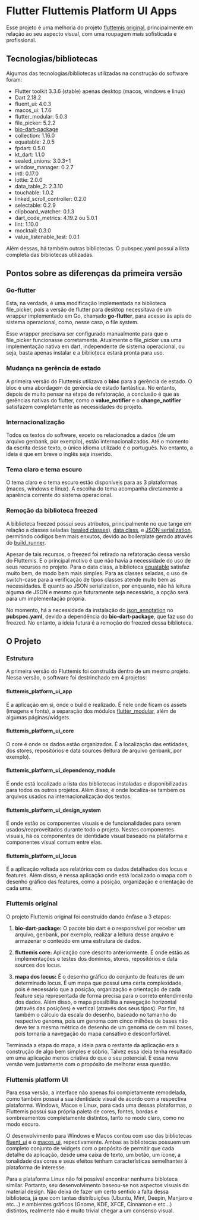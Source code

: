 # Flutter Fluttemis Platform UI Apps

Esse projeto é uma melhoria do projeto [fluttemis original](https://github.com/oberdancunha/flutter-fluttemis-app), principalmente em relação ao seu aspecto visual, com uma roupagem mais sofisticada e profissional.

## Tecnologias/bibliotecas

Algumas das tecnologias/bibliotecas utilizadas na construção do software foram:

 - Flutter toolkit 3.3.6 (stable) apenas desktop (macos, windows e linux)
 - Dart 2.18.2
 - fluent_ui: 4.0.3
 - macos_ui: 1.7.6
 - flutter_modular: 5.0.3
 - file_picker: 5.2.2
 - [bio-dart-package](https://github.com/oberdancunha/dart-bio-package)
 - collection: 1.16.0
 - equatable: 2.0.5
 - fpdart: 0.5.0
 - kt_dart: 1.1.0
 - sealed_unions: 3.0.3+1
 - window_manager: 0.2.7
 - intl: 0.17.0
 - lottie: 2.0.0
 - data_table_2: 2.3.10
 - touchable: 1.0.2
 - linked_scroll_controller: 0.2.0
 - selectable: 0.2.9
 - clipboard_watcher: 0.1.3
 - dart_code_metrics: 4.19.2 ou 5.0.1
 - lint: 1.10.0
 - mocktail: 0.3.0
 - value_listenable_test: 0.0.1

Além dessas, há também outras bibliotecas. O pubspec.yaml possui a lista completa das bibliotecas utilizadas.

## Pontos sobre as diferenças da primeira versão

### Go-flutter

Esta, na verdade, é uma modificação implementada na biblioteca file_picker, pois a versão de flutter para desktop necessitava de um wrapper implementado em Go, chamado <b>go-flutter</b>, para acesso às apis do sistema operacional, como, nesse caso, o file system. 

Esse wrapper precisava ser configurado manualmente para que o file_picker funcionasse corretamente. Atualmente o file_picker usa uma implementação nativa em dart, independente de sistema operacional, ou seja, basta apenas instalar e a biblioteca estará pronta para uso.

### Mudança na gerência de estado

A primeira versão do Fluttemis utilizava o <b>bloc</b> para a gerência de estado. O bloc é uma abordagem de gerência de estado fantástica. No entanto, depois de muito pensar na etapa de refatoração, a conclusão é que as gerências nativas do flutter, como o <b>value_notifier</b> e o <b>change_notifier</b> satisfazem completamente as necessidades do projeto. 

### Internacionalização

Todos os textos do software, exceto os relacionados a dados (de um arquivo genbank, por exemplo), estão internacionalizados. Até o momento da escrita desse texto, o único idioma utilizado é o português. No entanto, a ideia é que em breve o inglês seja inserido.

### Tema claro e tema escuro

O tema claro e o tema escuro estão disponíveis para as 3 plataformas (macos, windows e linux). A escolha do tema acompanha diretamente a aparência corrente do sistema operacional.

### Remoção da biblioteca freezed

A biblioteca freezed possui seus atributos, principalmente no que tange em relação a classes seladas ([sealed classes](https://kotlinlang.org/docs/sealed-classes.html)), [data class](https://medium.com/@wiaamkareem/data-classes-in-dart-84ff7e5339fe), e  [JSON serialization](https://docs.flutter.dev/development/data-and-backend/json), permitindo códigos bem mais enxutos, devido ao boilerplate gerado através do [build_runner](https://pub.dev/packages/build_runner).

Apesar de tais recursos, o freezed foi retirado na refatoração dessa versão do Fluttemis. E o principal motivo é que não havia a necessidade do uso de seus recursos no projeto. Para o data class, a biblioteca [equatable](https://pub.dev/packages/equatable) satisfaz muito bem, de modo bem mais simples. Para as classes seladas, o uso de switch-case para a verificação de tipos classes atende muito bem as necessidades. E quanto ao JSON serialization, por enquanto, não há leitura alguma de JSON e mesmo que futuramente seja necessário, a opção será para um implementação própria.

No momento, há a necessidade da instalação do [json_annotation](https://pub.dev/packages/json_annotation) no <b>pubspec.yaml</b>, devido a dependência do <b>bio-dart-package</b>, que faz uso do freezed. No entanto, a ideia futura é a remoção do freezed dessa biblioteca.

## O Projeto

### Estrutura

A primeira versão do Fluttemis foi construída dentro de um mesmo projeto. Nessa versão, o software foi destrinchado em 4 projetos:

#### fluttemis_platform_ui_app

É a aplicação em si, onde o build é realizado. É nele onde ficam os assets (imagens e fonts), a separação dos módulos [flutter_modular](https://modular.flutterando.com.br/docs/intro/), além de algumas páginas/widgets.

#### fluttemis_platform_ui_core

O core é onde os dados estão organizados. É a localização das entidades, dos stores, repositórios e data sources (leitura de arquivo genbank, por exemplo).

#### fluttemis_platform_ui_dependency_module

É onde está localizado a lista das bibliotecas instaladas e disponibilizadas para todos os outros projetos. Além disso, é onde localiza-se também os arquivos usados na internacionalização dos textos.


#### fluttemis_platform_ui_design_system

É onde estão os componentes visuais e de funcionalidades para serem usados/reaproveitados durante todo o projeto. Nestes componentes visuais, há os componentes de identidade visual baseado na plataforma e componentes visual comum entre elas.

#### fluttemis_platform_ui_locus

É a aplicação voltada aos relatórios com os dados detalhados dos locus e features. Além disso, é nessa aplicação onde está localizado o mapa com o desenho gráfico das features, como a posição, organização e orientação de cada uma.

### Fluttemis original

O projeto Fluttemis original foi construído dando ênfase a 3 etapas:

1. <b>bio-dart-package:</b> O pacote bio dart é o responsável por receber um arquivo, genbank, por exemplo, realizar a leitura desse arquivo e armazenar o conteúdo em uma estrutura de dados.

2. <b>fluttemis core:</b> Aplicação core descrito anteriormente. É onde estão as implementações e testes dos domínios, stores, repositórios e data sources dos locus.

3. <b>mapa dos locus:</b> É o desenho gráfico do conjunto de features de um determinado locus. É um mapa que possui uma certa complexidade, pois é necessário que a posição, organização e orientação de cada feature seja representada de forma precisa para o correto entendimento dos dados. Além disso, o mapa possibilita a navegação horizontal (através das posições) e vertical (através dos seus tipos). Por fim, há também o cálculo da escala do desenho, baseado no tamanho do respectivo genoma, pois um genoma com cinco milhões de bases não deve ter a mesma métrica de desenho de um genoma de cem mil bases, pois tornaria a navegação do mapa cansativo e desconfortável.

Terminada a etapa do mapa, a ideia para o restante da aplicação era a construção de algo bem simples e sóbrio. Talvez essa ideia tenha resultado em uma aplicação menos criativa do que o seu potencial. E essa nova versão vem justamente com o propósito de melhorar essa questão.

### Fluttemis platform UI

Para essa versão, a interface não apenas foi completamente remodelada, como também possui a sua identidade visual de acordo com a respectiva plataforma. Windows, Macos e Linux, para cada uma dessas plataformas, o Fluttemis possui sua própria paleta de cores, fontes, bordas e sombreamentos completamente distintos, tanto no modo claro, como no modo escuro.

O desenvolvimento para Windows e Macos contou com uso das bibliotecas [fluent_ui](https://pub.dev/packages/fluent_ui) e o [macos_ui](https://pub.dev/packages/macos_ui), repectivamente. Ambas as bibliotecas possuem um completo conjunto de widgets com o propósito de permitir que cada detalhe da aplicação, desde uma caixa de texto, um botão, um ícone, a tonalidade das cores e seus efeitos tenham características semelhantes à plataforma de interesse.

Para a plataforma Linux não foi possível encontrar nenhuma bibloteca similar. Portanto, seu desenvolvimento baseou-se nos aspectos visuais do material design. Não deixa de fazer um certo sentido a falta dessa biblioteca, já que com tantas distribuições (Ubuntu, Mint, Deepin, Manjaro e etc...) e ambientes gráficos (Gnome, KDE, XFCE, Cinnamon e etc...) distintos, realmente não é muito trivial chegar a um consenso visual.